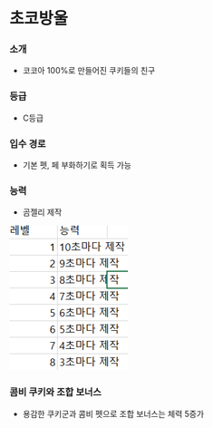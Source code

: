 # 초코방울
### 소개
- 코코아 100%로 만들어진 쿠키들의 친구
### 등급
- C등급
### 입수 경로
- 기본 펫, 페 부화하기로 획득 가능
### 능력
- 곰젤리 제작

![레벨 별 제작 시간](./pet-view-1.02.png)
### 콤비 쿠키와 조합 보너스
- 용감한 쿠키군과 콤비 펫으로 조합 보너스는 체력 5증가
